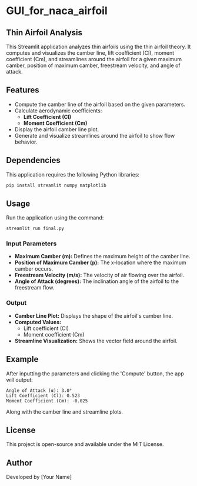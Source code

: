 # GUI_for_naca_airfoil
## Thin Airfoil Analysis

This Streamlit application analyzes thin airfoils using the thin airfoil theory. It computes and visualizes the camber line, lift coefficient (Cl), moment coefficient (Cm), and streamlines around the airfoil for a given maximum camber, position of maximum camber, freestream velocity, and angle of attack.

## Features
- Compute the camber line of the airfoil based on the given parameters.
- Calculate aerodynamic coefficients:
  - **Lift Coefficient (Cl)**
  - **Moment Coefficient (Cm)**
- Display the airfoil camber line plot.
- Generate and visualize streamlines around the airfoil to show flow behavior.

## Dependencies
This application requires the following Python libraries:
```bash
pip install streamlit numpy matplotlib
```

## Usage
Run the application using the command:
```bash
streamlit run final.py
```

### Input Parameters
- **Maximum Camber (m):** Defines the maximum height of the camber line.
- **Position of Maximum Camber (p):** The x-location where the maximum camber occurs.
- **Freestream Velocity (m/s):** The velocity of air flowing over the airfoil.
- **Angle of Attack (degrees):** The inclination angle of the airfoil to the freestream flow.

### Output
- **Camber Line Plot:** Displays the shape of the airfoil's camber line.
- **Computed Values:**
  - Lift coefficient (Cl)
  - Moment coefficient (Cm)
- **Streamline Visualization:** Shows the vector field around the airfoil.

## Example
After inputting the parameters and clicking the 'Compute' button, the app will output:
```
Angle of Attack (α): 3.0°
Lift Coefficient (Cl): 0.523
Moment Coefficient (Cm): -0.025
```
Along with the camber line and streamline plots.

## License
This project is open-source and available under the MIT License.

## Author
Developed by [Your Name]
